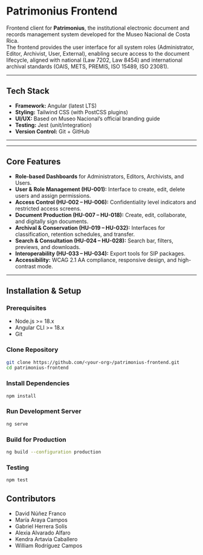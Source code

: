 # Patrimonius Frontend

Frontend client for **Patrimonius**, the institutional electronic document and records management system developed for the Museo Nacional de Costa Rica.  
The frontend provides the user interface for all system roles (Administrator, Editor, Archivist, User, External), enabling secure access to the document lifecycle, aligned with national (Law 7202, Law 8454) and international archival standards (OAIS, METS, PREMIS, ISO 15489, ISO 23081).

---

## Tech Stack
- **Framework:** Angular (latest LTS)  
- **Styling:** Tailwind CSS (with PostCSS plugins)  
- **UI/UX:** Based on Museo Nacional’s official branding guide  
- **Testing:** Jest (unit/integration)  
- **Version Control:** Git + GitHub  

---


---

## Core Features
- **Role-based Dashboards** for Administrators, Editors, Archivists, and Users.  
- **User & Role Management (HU-001):** Interface to create, edit, delete users and assign permissions.  
- **Access Control (HU-002 – HU-006):** Confidentiality level indicators and restricted access screens.  
- **Document Production (HU-007 – HU-018):** Create, edit, collaborate, and digitally sign documents.  
- **Archival & Conservation (HU-019 – HU-032):** Interfaces for classification, retention schedules, and transfer.  
- **Search & Consultation (HU-024 – HU-028):** Search bar, filters, previews, and downloads.  
- **Interoperability (HU-033 – HU-034):** Export tools for SIP packages.  
- **Accessibility:** WCAG 2.1 AA compliance, responsive design, and high-contrast mode.  

---

## Installation & Setup
### Prerequisites
- Node.js >= 18.x  
- Angular CLI >= 18.x  
- Git  

### Clone Repository
```bash
git clone https://github.com/<your-org>/patrimonius-frontend.git
cd patrimonius-frontend
```
### Install Dependencies
```bash
npm install
```

### Run Development Server
```bash
ng serve
```

### Build for Production
```bash
ng build --configuration production
```

### Testing
```bash
npm test
```

## Contributors

- David Núñez Franco
- María Araya Campos
- Gabriel Herrera Solís
- Alexia Alvarado Alfaro
- Kendra Artavia Caballero
- William Rodríguez Campos

